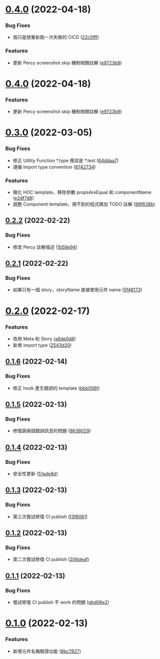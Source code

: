# [0.4.0](https://github.com/hahow/vscode-create-component/compare/v0.3.0...v0.4.0) (2022-04-18)


### Bug Fixes

* 我只是想重新跑一次失敗的 CICD ([22c5fff](https://github.com/hahow/vscode-create-component/commit/22c5fff38c1b9b83ed1e4717d7f8a968b9616115))


### Features

* 更新 Percy screenshot skip 機制相關註解 ([e9723b9](https://github.com/hahow/vscode-create-component/commit/e9723b96f3b64f15b30670b4ae46132c6cacff3b))

# [0.4.0](https://github.com/hahow/vscode-create-component/compare/v0.3.0...v0.4.0) (2022-04-18)


### Features

* 更新 Percy screenshot skip 機制相關註解 ([e9723b9](https://github.com/hahow/vscode-create-component/commit/e9723b96f3b64f15b30670b4ae46132c6cacff3b))

# [0.3.0](https://github.com/hahow/vscode-create-component/compare/v0.2.2...v0.3.0) (2022-03-05)


### Bug Fixes

* 修正 Utility Function *.type 應該是 *.test ([64ddaa7](https://github.com/hahow/vscode-create-component/commit/64ddaa777b357499df27186aed978899a024d63e))
* 遵循 import type convention ([8742734](https://github.com/hahow/vscode-create-component/commit/8742734d13dd26984ed68dbfc0c5b483005c59f3))


### Features

* 簡化 HOC template，移除參數 propsAreEqual 和 componentName ([e2df7d8](https://github.com/hahow/vscode-create-component/commit/e2df7d8586ff39c81625bad2660b74f24f865a57))
* 調整 Component template，用不到的程式碼加 TODO 註解 ([99f638b](https://github.com/hahow/vscode-create-component/commit/99f638bc022ea8265a8ec88d993ed1dcc515fe50))

## [0.2.2](https://github.com/hahow/vscode-create-component/compare/v0.2.1...v0.2.2) (2022-02-22)


### Bug Fixes

* 修改 Percy 註解描述 ([1b58e94](https://github.com/hahow/vscode-create-component/commit/1b58e94b187032c0c10a483d3943ff0b6f6e750b))

## [0.2.1](https://github.com/hahow/vscode-create-component/compare/v0.2.0...v0.2.1) (2022-02-22)


### Bug Fixes

* 如果只有一個 story，storyName 直接使用元件 name ([5f48173](https://github.com/hahow/vscode-create-component/commit/5f481731bae9af51318e16ef513dbf873789db46))

# [0.2.0](https://github.com/hahow/vscode-create-component/compare/v0.1.6...v0.2.0) (2022-02-17)


### Features

* 改用 Meta 和 Story ([a8de0d8](https://github.com/hahow/vscode-create-component/commit/a8de0d82095e5de256082547534edf85b4e43982))
* 新增 import type ([2543d20](https://github.com/hahow/vscode-create-component/commit/2543d20ffd6464b2defb12d39ece8c2f39abeac0))

## [0.1.6](https://github.com/hahow/vscode-create-component/compare/v0.1.5...v0.1.6) (2022-02-14)


### Bug Fixes

* 修正 hook 產生錯誤的 template ([bbb056f](https://github.com/hahow/vscode-create-component/commit/bbb056fc6e3d54b9f3e930c748d2aa4e797599e6))

## [0.1.5](https://github.com/hahow/vscode-create-component/compare/v0.1.4...v0.1.5) (2022-02-13)


### Bug Fixes

* 修復跳兩個錯誤訊息的問題 ([9639029](https://github.com/hahow/vscode-create-component/commit/963902971b726f91e775d6c46fe90d75a893cb8d))

## [0.1.4](https://github.com/hahow/vscode-create-component/compare/v0.1.3...v0.1.4) (2022-02-13)


### Bug Fixes

* 安全性更新 ([51ade8d](https://github.com/hahow/vscode-create-component/commit/51ade8d13404b31678b431e2eb28ab6743cb4d61))

## [0.1.3](https://github.com/hahow/vscode-create-component/compare/v0.1.2...v0.1.3) (2022-02-13)


### Bug Fixes

* 第三次嘗試修復 CI publish ([f3f8061](https://github.com/hahow/vscode-create-component/commit/f3f8061454a12deec63e0c46c6fb7afbcf51b4a5))

## [0.1.2](https://github.com/hahow/vscode-create-component/compare/v0.1.1...v0.1.2) (2022-02-13)


### Bug Fixes

* 第二次嘗試修復 CI publish ([206deaf](https://github.com/hahow/vscode-create-component/commit/206deafff7efc95eaeef33101511d356da9c5fbf))

## [0.1.1](https://github.com/hahow/vscode-create-component/compare/v0.1.0...v0.1.1) (2022-02-13)


### Bug Fixes

* 嘗試修復 CI publish 不 work 的問題 ([ebd06e2](https://github.com/hahow/vscode-create-component/commit/ebd06e271d1e4d71500fca1be225e41c89a589cd))

# [0.1.0](https://github.com/hahow/vscode-create-component/compare/v0.0.3...v0.1.0) (2022-02-13)


### Features

* 新增元件名稱驗證功能 ([8bc7827](https://github.com/hahow/vscode-create-component/commit/8bc7827eff89fd502c3445a2b93cd9f5f37f6bfb))

